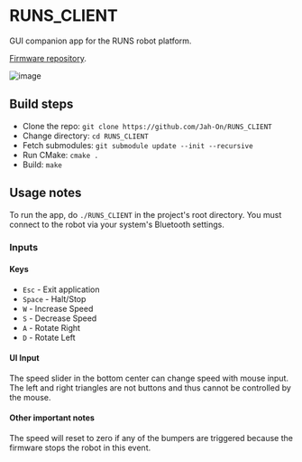 # RUNS_CLIENT

GUI companion app for the RUNS robot platform.

[Firmware repository]([https://github.com/Jah-On/RUNS_FIRMWARE).

![image](https://github.com/Jah-On/RUNS_CLIENT/assets/58399643/dbf004c2-17c2-4c75-93bb-4219f0821241)

<!-- TODO: Add screenshot and maybe demo video -->

## Build steps

- Clone the repo: `git clone https://github.com/Jah-On/RUNS_CLIENT`
- Change directory: `cd RUNS_CLIENT`
- Fetch submodules: `git submodule update --init --recursive`
- Run CMake: `cmake .`
- Build: `make`

## Usage notes

To run the app, do `./RUNS_CLIENT` in the project's root directory. You must connect to the robot via your system's Bluetooth settings.

### Inputs

#### Keys

- `Esc`   - Exit application
- `Space` - Halt/Stop
- `W`     - Increase Speed
- `S`     - Decrease Speed
- `A`     - Rotate   Right
- `D`     - Rotate   Left

#### UI Input

The speed slider in the bottom center can change speed with mouse input. The left and right triangles are not buttons and thus cannot be controlled by the mouse.

#### Other important notes

The speed will reset to zero if any of the bumpers are triggered because the firmware stops the robot in this event.
